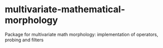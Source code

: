 # multivariate-mathematical-morphology
Package for multivariate math morphology: implementation of operators, probing and filters
